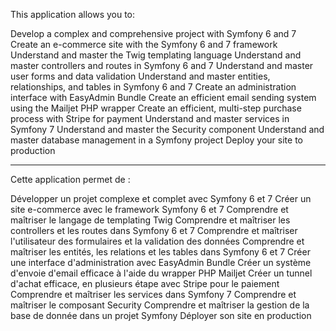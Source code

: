 This application allows you to:

Develop a complex and comprehensive project with Symfony 6 and 7
Create an e-commerce site with the Symfony 6 and 7 framework
Understand and master the Twig templating language
Understand and master controllers and routes in Symfony 6 and 7
Understand and master user forms and data validation
Understand and master entities, relationships, and tables in Symfony 6 and 7
Create an administration interface with EasyAdmin Bundle
Create an efficient email sending system using the Mailjet PHP wrapper
Create an efficient, multi-step purchase process with Stripe for payment
Understand and master services in Symfony 7
Understand and master the Security component
Understand and master database management in a Symfony project
Deploy your site to production

---------------------------------------------------------------------------

Cette application permet de :

Développer un projet complexe et complet avec Symfony 6 et 7
Créer un site e-commerce avec le framework Symfony 6 et 7
Comprendre et maîtriser le langage de templating Twig
Comprendre et maîtriser les controllers et les routes dans Symfony 6 et 7
Comprendre et maîtriser l'utilisateur des formulaires et la validation des données
Comprendre et maîtriser les entités, les relations et les tables dans Symfony 6 et 7
Créer une interface d'administration avec EasyAdmin Bundle
Créer un système d'envoie d'email efficace à l'aide du wrapper PHP Mailjet
Créer un tunnel d'achat efficace, en plusieurs étape avec Stripe pour le paiement
Comprendre et maîtriser les services dans Symfony 7
Comprendre et maîtriser le composant Security
Comprendre et maîtriser la gestion de la base de donnée dans un projet Symfony
Déployer son site en production
